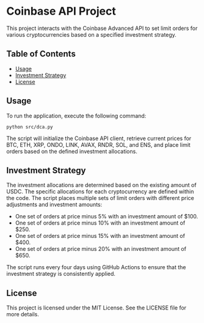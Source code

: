 # Coinbase API Project

This project interacts with the Coinbase Advanced API to set limit orders for various cryptocurrencies based on a specified investment strategy.

## Table of Contents

- [Usage](#usage)
- [Investment Strategy](#investment-strategy)
- [License](#license)

## Usage

To run the application, execute the following command:
```
python src/dca.py
```

The script will initialize the Coinbase API client, retrieve current prices for BTC, ETH, XRP, ONDO, LINK, AVAX, RNDR, SOL, and ENS, and place limit orders based on the defined investment allocations.
 
## Investment Strategy

The investment allocations are determined based on the existing amount of USDC. The specific allocations for each cryptocurrency are defined within the code. The script places multiple sets of limit orders with different price adjustments and investment amounts:

- One set of orders at price minus 5% with an investment amount of $100.
- One set of orders at price minus 10% with an investment amount of $250.
- One set of orders at price minus 15% with an investment amount of $400.
- One set of orders at price minus 20% with an investment amount of $650.

The script runs every four days using GitHub Actions to ensure that the investment strategy is consistently applied.

## License

This project is licensed under the MIT License. See the LICENSE file for more details.